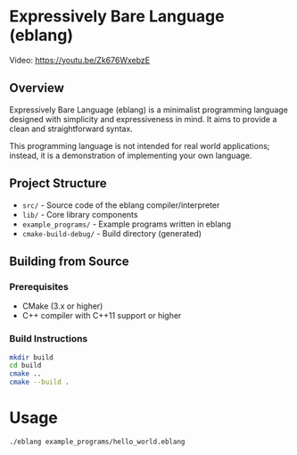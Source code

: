 # Expressively Bare Language (eblang)

Video: https://youtu.be/Zk676WxebzE

## Overview

Expressively Bare Language (eblang) is a minimalist programming language designed with simplicity and expressiveness in
mind. It aims to provide a clean and straightforward syntax.

This programming language is not intended for real world applications; instead, it is a demonstration of implementing
your own language.

## Project Structure

- `src/` - Source code of the eblang compiler/interpreter
- `lib/` - Core library components
- `example_programs/` - Example programs written in eblang
- `cmake-build-debug/` - Build directory (generated)

## Building from Source

### Prerequisites

- CMake (3.x or higher)
- C++ compiler with C++11 support or higher

### Build Instructions

```bash
mkdir build
cd build
cmake ..
cmake --build .
```

# Usage

```bash
./eblang example_programs/hello_world.eblang
```
